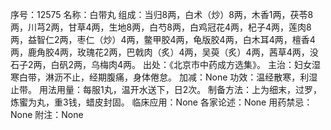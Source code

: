 序号：12575
名称：白带丸
组成：当归8两，白术（炒）8两，木香1两，茯苓8两，川芎2两，甘草4两，生地8两，白芍8两，白鸡冠花4两，杞子4两，莲肉8两，益智仁2两，枣仁（炒）4两，鳖甲胶4两，龟版胶4两，白木耳4两，檀香4两，鹿角胶4两，玫瑰花2两，巴戟肉（炙）4两，吴萸（炙）4两，茜草4两，没石子2两，白矾2两，乌梅肉4两。
出处：《北京市中药成方选集》。
主治：妇女湿寒白带，淋沥不止，经期腹痛，身体倦怠。
加减：None
功效：温经散寒，利湿止带。
用法用量：每服1丸，温开水送下，日2次。
制备方法：上为细末，过罗，炼蜜为丸，重3钱，蜡皮封固。
临床应用：None
各家论述：None
用药禁忌：None
附注：None
